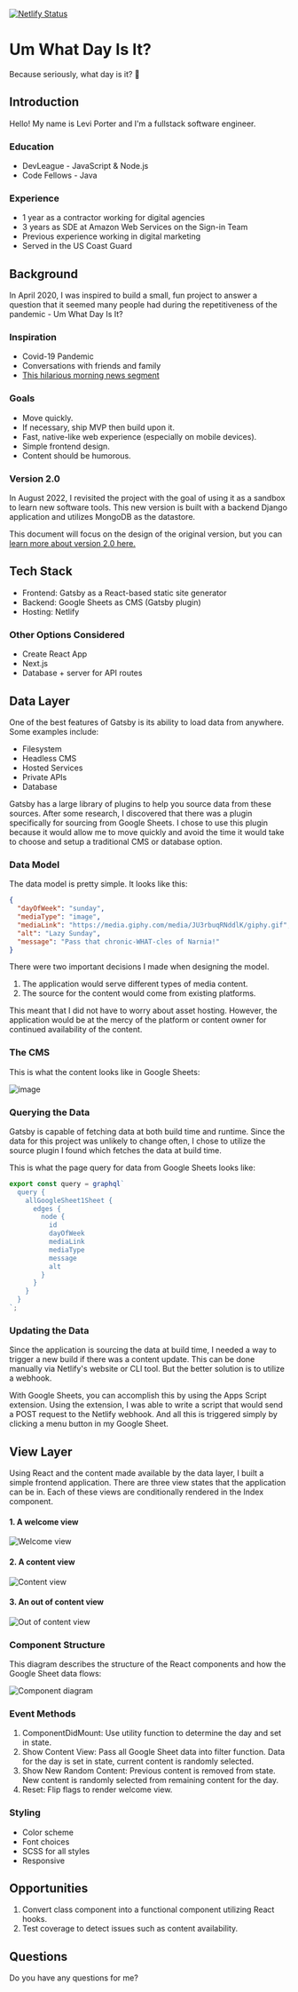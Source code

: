 [![Netlify Status](https://api.netlify.com/api/v1/badges/b2d56684-0305-4ef6-a14e-90a153b296a5/deploy-status)](https://app.netlify.com/sites/um-what-day-is-it/deploys)

# Um What Day Is It?
Because seriously, what day is it? 🤔

## Introduction
Hello! My name is Levi Porter and I'm a fullstack software engineer.

### Education
- DevLeague - JavaScript & Node.js
- Code Fellows - Java

### Experience
- 1 year as a contractor working for digital agencies
- 3 years as SDE at Amazon Web Services on the Sign-in Team
- Previous experience working in digital marketing
- Served in the US Coast Guard

## Background
In April 2020, I was inspired to build a small, fun project to answer a question that it seemed many people had during the repetitiveness of the pandemic - Um What Day Is It?

### Inspiration
- Covid-19 Pandemic
- Conversations with friends and family
- [This hilarious morning news segment](https://www.youtube.com/watch?v=I36T_BDuZaM)

### Goals
- Move quickly.
- If necessary, ship MVP then build upon it.
- Fast, native-like web experience (especially on mobile devices).
- Simple frontend design.
- Content should be humorous.

### Version 2.0
In August 2022, I revisited the project with the goal of using it as a sandbox to learn new software tools. This new version is built with a backend Django application and utilizes MongoDB as the datastore.

This document will focus on the design of the original version, but you can [learn more about version 2.0 here.](https://github.com/levibrooke/um-what-day-is-it/tree/rest-backend)

## Tech Stack
- Frontend: Gatsby as a React-based static site generator
- Backend: Google Sheets as CMS (Gatsby plugin)
- Hosting: Netlify

### Other Options Considered
- Create React App
- Next.js
- Database + server for API routes

## Data Layer
One of the best features of Gatsby is its ability to load data from anywhere. Some examples include:
- Filesystem
- Headless CMS
- Hosted Services
- Private APIs
- Database

Gatsby has a large library of plugins to help you source data from these sources. After some research, I discovered that there was a plugin specifically for sourcing from Google Sheets. I chose to use this plugin because it would allow me to move quickly and avoid the time it would take to choose and setup a traditional CMS or database option.

### Data Model
The data model is pretty simple. It looks like this:

```json
{
  "dayOfWeek": "sunday",
  "mediaType": "image",
  "mediaLink": "https://media.giphy.com/media/JU3rbuqRNddlK/giphy.gif",
  "alt": "Lazy Sunday",
  "message": "Pass that chronic-WHAT-cles of Narnia!"
}
```

There were two important decisions I made when designing the model. 
1. The application would serve different types of media content.
2. The source for the content would come from existing platforms. 

This meant that I did not have to worry about asset hosting. However, the application would be at the mercy of the platform or content owner for continued availability of the content.

### The CMS
This is what the content looks like in Google Sheets:

![image](./static/google-spreadsheets-cms.png)

### Querying the Data
Gatsby is capable of fetching data at both build time and runtime. Since the data for this project was unlikely to change often, I chose to utilize the source plugin I found which fetches the data at build time.

This is what the page query for data from Google Sheets looks like:

```js
export const query = graphql`
  query {
    allGoogleSheet1Sheet {
      edges {
        node {
          id
          dayOfWeek
          mediaLink
          mediaType
          message
          alt
        }
      }
    }
  }
`;
```

### Updating the Data
Since the application is sourcing the data at build time, I needed a way to trigger a new build if there was a content update. This can be done manually via Netlify's website or CLI tool. But the better solution is to utilize a webhook.

With Google Sheets, you can accomplish this by using the Apps Script extension. Using the extension, I was able to write a script that would send a POST request to the Netlify webhook. And all this is triggered simply by clicking a menu button in my Google Sheet.

## View Layer
Using React and the content made available by the data layer, I built a simple frontend application. There are three view states that the application can be in. Each of these views are conditionally rendered in the Index component.

#### 1. A welcome view

![Welcome view](./static/view-1.png)

#### 2. A content view 

![Content view](./static/view-2.png)

#### 3. An out of content view

![Out of content view](./static/view-3.png)


### Component Structure
This diagram describes the structure of the React components and how the Google Sheet data flows:

![Component diagram](./static/umwhatdayisit.drawio.png)

### Event Methods
1. ComponentDidMount: Use utility function to determine the day and set in state.
2. Show Content View: Pass all Google Sheet data into filter function. Data for the day is set in state, current content is randomly selected.
3. Show New Random Content: Previous content is removed from state. New content is randomly selected from remaining content for the day.
4. Reset: Flip flags to render welcome view.

### Styling
- Color scheme
- Font choices
- SCSS for all styles
- Responsive

## Opportunities
1. Convert class component into a functional component utilizing React hooks.
2. Test coverage to detect issues such as content availability.

## Questions
Do you have any questions for me?

